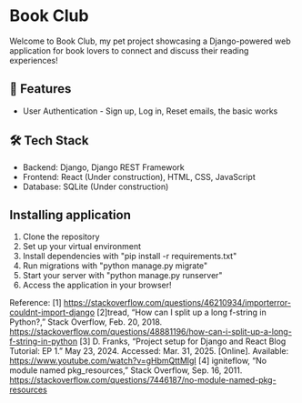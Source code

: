 # Book Club
Welcome to Book Club, my pet project showcasing a Django-powered web application for book lovers to connect and discuss their reading experiences!

## 🚀 Features
- User Authentication - Sign up, Log in, Reset emails, the basic works

## 🛠️ Tech Stack
- Backend: Django, Django REST Framework
- Frontend: React (Under construction), HTML, CSS, JavaScript
- Database: SQLite (Under construction)

## Installing application
1. Clone the repository
2. Set up your virtual environment
3. Install dependencies with "pip install -r requirements.txt"
4. Run migrations with "python manage.py migrate"
5. Start your server with "python manage.py runserver"
6. Access the application in your browser!

Reference:
[1] https://stackoverflow.com/questions/46210934/importerror-couldnt-import-django
[2]tread, “How can I split up a long f-string in Python?,” Stack Overflow, Feb. 20, 2018. https://stackoverflow.com/questions/48881196/how-can-i-split-up-a-long-f-string-in-python
[3] D. Franks, “Project setup for Django and React Blog Tutorial: EP 1.” May 23, 2024. Accessed: Mar. 31, 2025. [Online]. Available: https://www.youtube.com/watch?v=gHbmQttMlgI
[4] igniteflow, “No module named pkg_resources,” Stack Overflow, Sep. 16, 2011. https://stackoverflow.com/questions/7446187/no-module-named-pkg-resources
‌